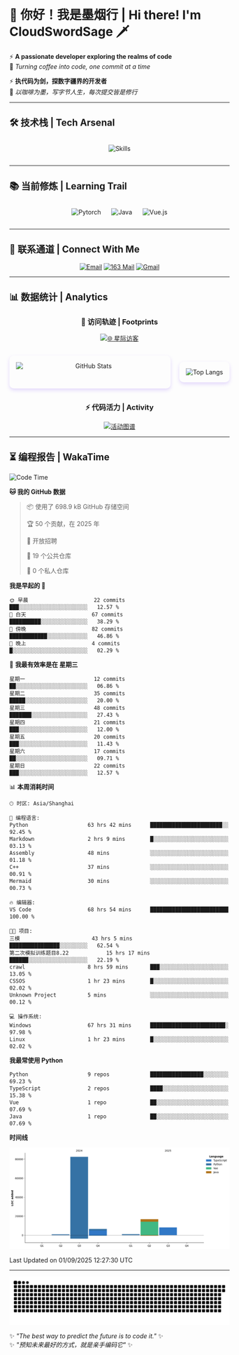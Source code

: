 # 🌊 你好！我是墨烟行 | Hi there! I'm CloudSwordSage 🗡️

⚡ **A passionate developer exploring the realms of code**  
🌌 *Turning coffee into code, one commit at a time*

⚡ **执代码为剑，探数字疆界的开发者**  
🌌 *以咖啡为墨，写字节人生，每次提交皆是修行*

---

## 🛠️ 技术栈 | Tech Arsenal

<div align="center" style="margin: 20px 0;">
  <img src="https://skillicons.dev/icons?i=python,linux,git,github,html,css,js,ts" alt="Skills" style="height: 50px; margin: 10px;"/>
</div>

---

## 📚 当前修炼 | Learning Trail

<div align="center" style="margin: 20px 0;">
  <img src="https://img.shields.io/badge/PyTorch-EE4C2C?style=flat-square&logo=pytorch&logoColor=white" alt="Pytorch" style="height: 30px; margin: 10px;"/>
  <img src="https://img.shields.io/badge/Java-007396?style=flat-square&logo=openjdk&logoColor=white" alt="Java" style="height: 30px; margin: 10px;"/>
  <img src="https://img.shields.io/badge/Vue.js-4FC08D?style=flat-square&logo=vue.js&logoColor=white" alt="Vue.js" style="height: 30px; margin: 10px;"/>
</div>

---

## 📮 联系通道 | Connect With Me

<div align="center">
  
[![Email](https://img.shields.io/badge/QQ%20Mail-cloudswordsage@qq.com-168DEA?style=flat-square&logo=tencentqq)](mailto:cloudswordsage@qq.com)
[![163 Mail](https://img.shields.io/badge/163-zlf100518@163.com-DC143C?style=flat-square)](mailto:zlf100518@163.com)
[![Gmail](https://img.shields.io/badge/Gmail-zlf100518@gmail.com-EA4335?style=flat-square&logo=gmail)](mailto:zlf100518@gmail.com)

</div>

---

## 📊 数据统计 | Analytics

<div align="center">

### 🌌 访问轨迹 | Footprints

[![🌐 星际访客](https://count.getloli.com/get/@CloudSwordSage?theme=rule34)](https://github.com/CloudSwordSage)

<div style="display: flex; gap: 20px; margin: 30px 0">
  <img src="https://github-readme-stats.vercel.app/api?username=CloudSwordSage&show_icons=true&theme=midnight-purple&hide_border=true&include_all_commits=true&rank_icon=github&hide=issues&line_height=24" 
       alt="GitHub Stats" 
       style="flex: 1; box-shadow: 0 4px 8px rgba(122,63,247,0.2); border-radius: 10px; padding: 15px;"/>
  
  <img src="https://github-readme-stats.vercel.app/api/top-langs/?username=CloudSwordSage&layout=compact&theme=midnight-purple&hide_border=true&langs_count=6&card_width=300&exclude_repo=AI-Assistant"
       alt="Top Langs"
       style="flex: 1; box-shadow: 0 4px 8px rgba(122,63,247,0.2); border-radius: 10px; padding: 15px;"/>
</div>

### ⚡ 代码活力 | Activity

[![活动图谱](https://github-readme-activity-graph.vercel.app/graph?username=CloudSwordSage&theme=react-dark&hide_border=true&area=true&custom_title=代码能量流%20|%20Contribution%20Flow&radius=12&height=300)](https://github.com/CloudSwordSage)

</div>

---

## ⏳ 编程报告 | WakaTime

<!--START_SECTION:waka-->
![Code Time](http://img.shields.io/badge/Code%20Time-1%2C284%20hrs%2054%20mins-blue)

**🐱 我的 GitHub 数据** 

> 📦  使用了 698.9 kB GitHub 存储空间 
 > 
> 🏆 50 个贡献，在 2025 年
 > 
> 💼 开放招聘
 > 
> 📜 19 个公共仓库 
 > 
> 🔑 0 个私人仓库 
 > 
**我是早起的 🐤** 

```text
🌞 早晨                     22 commits          ███░░░░░░░░░░░░░░░░░░░░░░   12.57 % 
🌆 白天                     67 commits          ██████████░░░░░░░░░░░░░░░   38.29 % 
🌃 傍晚                     82 commits          ████████████░░░░░░░░░░░░░   46.86 % 
🌙 晚上                     4 commits           █░░░░░░░░░░░░░░░░░░░░░░░░   02.29 % 
```
📅 **我最有效率是在 星期三** 

```text
星期一                      12 commits          ██░░░░░░░░░░░░░░░░░░░░░░░   06.86 % 
星期二                      35 commits          █████░░░░░░░░░░░░░░░░░░░░   20.00 % 
星期三                      48 commits          ███████░░░░░░░░░░░░░░░░░░   27.43 % 
星期四                      21 commits          ███░░░░░░░░░░░░░░░░░░░░░░   12.00 % 
星期五                      20 commits          ███░░░░░░░░░░░░░░░░░░░░░░   11.43 % 
星期六                      17 commits          ██░░░░░░░░░░░░░░░░░░░░░░░   09.71 % 
星期日                      22 commits          ███░░░░░░░░░░░░░░░░░░░░░░   12.57 % 
```


📊 **本周消耗时间** 

```text
🕑︎ 时区: Asia/Shanghai

💬 编程语言: 
Python                   63 hrs 42 mins      ███████████████████████░░   92.45 % 
Markdown                 2 hrs 9 mins        █░░░░░░░░░░░░░░░░░░░░░░░░   03.13 % 
Assembly                 48 mins             ░░░░░░░░░░░░░░░░░░░░░░░░░   01.18 % 
C++                      37 mins             ░░░░░░░░░░░░░░░░░░░░░░░░░   00.91 % 
Mermaid                  30 mins             ░░░░░░░░░░░░░░░░░░░░░░░░░   00.73 % 

🔥 编辑器: 
VS Code                  68 hrs 54 mins      █████████████████████████   100.00 % 

🐱‍💻 项目: 
三模                       43 hrs 5 mins       ████████████████░░░░░░░░░   62.54 % 
第二次模拟训练题目8.22            15 hrs 17 mins      ██████░░░░░░░░░░░░░░░░░░░   22.19 % 
crawl                    8 hrs 59 mins       ███░░░░░░░░░░░░░░░░░░░░░░   13.05 % 
CSSOS                    1 hr 23 mins        █░░░░░░░░░░░░░░░░░░░░░░░░   02.02 % 
Unknown Project          5 mins              ░░░░░░░░░░░░░░░░░░░░░░░░░   00.12 % 

💻 操作系统: 
Windows                  67 hrs 31 mins      ████████████████████████░   97.98 % 
Linux                    1 hr 23 mins        █░░░░░░░░░░░░░░░░░░░░░░░░   02.02 % 
```

**我最常使用 Python** 

```text
Python                   9 repos             █████████████████░░░░░░░░   69.23 % 
TypeScript               2 repos             ████░░░░░░░░░░░░░░░░░░░░░   15.38 % 
Vue                      1 repo              ██░░░░░░░░░░░░░░░░░░░░░░░   07.69 % 
Java                     1 repo              ██░░░░░░░░░░░░░░░░░░░░░░░   07.69 % 
```



**时间线**

![Lines of Code chart](https://raw.githubusercontent.com/CloudSwordSage/CloudSwordSage/main/assets/bar_graph.png)


 Last Updated on 01/09/2025 12:27:30 UTC
<!--END_SECTION:waka-->

---

<div align="center">
  <img src="./assets/github-snake-dark.svg" alt="Contribution Snake" />
</div>

✨ *"The best way to predict the future is to code it."* ✨  
✨ *"预知未来最好的方式，就是亲手编码它"* ✨
